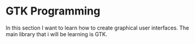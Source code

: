 # GTK Programming

In this section I want to learn how to create graphical user interfaces. The main library that i will be learning is GTK.
